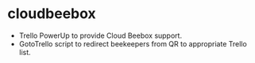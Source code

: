 # cloudbeebox
- Trello PowerUp to provide Cloud Beebox support.
- GotoTrello script to redirect beekeepers from QR to appropriate Trello list.